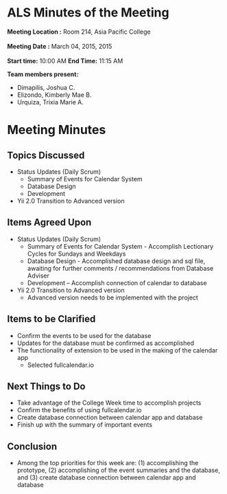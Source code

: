 # ALS Minutes of the Meeting #

**Meeting Location :** Room 214, Asia Pacific College <br> <br>
<b>Meeting  Date :</b> March 04, 2015, 2015 <br> <br>
<b>Start time:</b> 10:00 AM <b>End Time:</b> 11:15 AM <br>

<b>Team members present:</b>
<ul><li>Dimapilis, Joshua C.<br>
</li><li>Elizondo, Kimberly Mae B.<br>
</li><li>Urquiza, Trixia Marie A.</li></ul>

<h1>Meeting Minutes</h1>

<h2>Topics Discussed</h2>

<ul><li>Status Updates (Daily Scrum)<br>
<ul><li>Summary of Events for Calendar System<br>
</li><li>Database Design<br>
</li><li>Development<br>
</li></ul></li><li>Yii 2.0 Transition to Advanced version</li></ul>


<h2>Items Agreed Upon</h2>

<ul><li>Status Updates (Daily Scrum)<br>
<ul><li>Summary of Events for Calendar System - Accomplish Lectionary Cycles for Sundays and Weekdays<br>
</li><li>Database Design - Accomplished database design and sql file, awaiting for further comments / recommendations from Database Adviser<br>
</li><li>Development – Accomplish connection of calendar to database<br>
</li></ul></li><li>Yii 2.0 Transition to Advanced version<br>
<ul><li>Advanced version needs to be implemented with the project</li></ul></li></ul>


<h2>Items to be Clarified</h2>

<ul><li>Confirm the events to be used for the database<br>
</li><li>Updates for the database must be confirmed as accomplished<br>
</li><li>The functionality of extension to be used in the making of the calendar app<br>
<ul><li>Selected fullcalendar.io</li></ul></li></ul>


<h2>Next Things to Do</h2>

<ul><li>Take advantage of the College Week time to accomplish projects<br>
</li><li>Confirm the benefits of using fullcalendar.io<br>
</li><li>Create database connection between calendar app and database<br>
</li><li>Finish up with the summary of important events</li></ul>


<h2>Conclusion</h2>

<ul><li>Among the top priorities for this week are: (1) accomplishing the prototype, (2) accomplishing of the event summaries and the database, and (3) create database connection between calendar app and database
